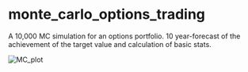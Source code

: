 # monte_carlo_options_trading
A 10,000 MC simulation for an options portfolio. 10 year-forecast of the achievement of the target value and calculation of basic stats.


![MC_plot](https://github.com/vslgrf86/monte_carlo_options_trading/assets/58788051/fd07d14d-f873-45b6-9101-8b5d394f8b6a)
